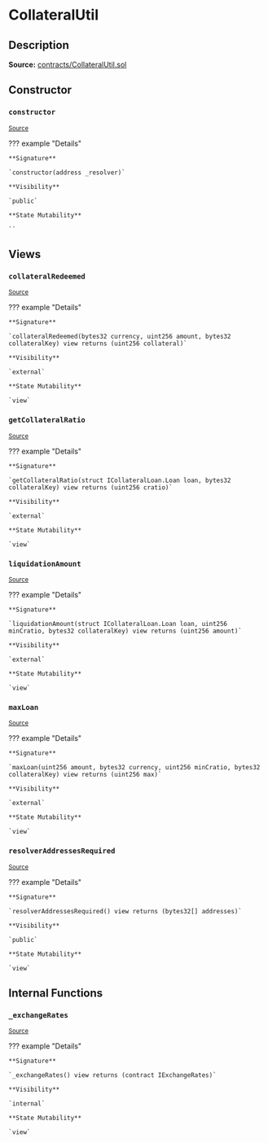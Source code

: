 # CollateralUtil

## Description

**Source:** [contracts/CollateralUtil.sol](https://github.com/Synthetixio/synthetix/tree/v2.79.0-alpha/contracts/CollateralUtil.sol)

## Constructor

### `constructor`

<sub>[Source](https://github.com/Synthetixio/synthetix/tree/v2.79.0-alpha/contracts/CollateralUtil.sol#L40)</sub>

??? example "Details"

    **Signature**

    `constructor(address _resolver)`

    **Visibility**

    `public`

    **State Mutability**

    ``

## Views

### `collateralRedeemed`

<sub>[Source](https://github.com/Synthetixio/synthetix/tree/v2.79.0-alpha/contracts/CollateralUtil.sol#L87)</sub>

??? example "Details"

    **Signature**

    `collateralRedeemed(bytes32 currency, uint256 amount, bytes32 collateralKey) view returns (uint256 collateral)`

    **Visibility**

    `external`

    **State Mutability**

    `view`

### `getCollateralRatio`

<sub>[Source](https://github.com/Synthetixio/synthetix/tree/v2.79.0-alpha/contracts/CollateralUtil.sol#L44)</sub>

??? example "Details"

    **Signature**

    `getCollateralRatio(struct ICollateralLoan.Loan loan, bytes32 collateralKey) view returns (uint256 cratio)`

    **Visibility**

    `external`

    **State Mutability**

    `view`

### `liquidationAmount`

<sub>[Source](https://github.com/Synthetixio/synthetix/tree/v2.79.0-alpha/contracts/CollateralUtil.sol#L69)</sub>

??? example "Details"

    **Signature**

    `liquidationAmount(struct ICollateralLoan.Loan loan, uint256 minCratio, bytes32 collateralKey) view returns (uint256 amount)`

    **Visibility**

    `external`

    **State Mutability**

    `view`

### `maxLoan`

<sub>[Source](https://github.com/Synthetixio/synthetix/tree/v2.79.0-alpha/contracts/CollateralUtil.sol#L50)</sub>

??? example "Details"

    **Signature**

    `maxLoan(uint256 amount, bytes32 currency, uint256 minCratio, bytes32 collateralKey) view returns (uint256 max)`

    **Visibility**

    `external`

    **State Mutability**

    `view`

### `resolverAddressesRequired`

<sub>[Source](https://github.com/Synthetixio/synthetix/tree/v2.79.0-alpha/contracts/CollateralUtil.sol#L27)</sub>

??? example "Details"

    **Signature**

    `resolverAddressesRequired() view returns (bytes32[] addresses)`

    **Visibility**

    `public`

    **State Mutability**

    `view`

## Internal Functions

### `_exchangeRates`

<sub>[Source](https://github.com/Synthetixio/synthetix/tree/v2.79.0-alpha/contracts/CollateralUtil.sol#L36)</sub>

??? example "Details"

    **Signature**

    `_exchangeRates() view returns (contract IExchangeRates)`

    **Visibility**

    `internal`

    **State Mutability**

    `view`

